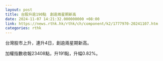 ```yaml
---
layout: post
title: 台股升逾190點　創逾兩星期新高
date: 2024-11-07 14:21:32.000000000 +08:00
link: https://news.rthk.hk/rthk/ch/component/k2/1777970-20241107.htm
categories: rthk
---
```


台灣股市上升，連升4日，創逾兩星期新高。

加權指數收報23408點，升191點，升幅0.82%。
